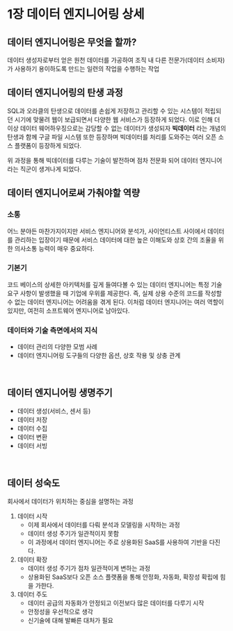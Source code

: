 # 1장 데이터 엔지니어링 상세

## 데이터 엔지니어링은 무엇을 할까?
데이터 생성자로부터 얻은 원천 데이터를 가공하여 조직 내 다른 전문가(데이터 소비자)가 사용하기 용이하도록 만드는 일련의 작업을 수행하는 작업

## 데이터 엔지니어링의 탄생 과정
SQL과 오라클의 탄생으로 데이터를 손쉽게 저장하고 관리할 수 있는 시스템이 적립되던 시기에 맞물려 웹이 보급되면서 다양한 웹 서비스가 등장하게 되었다. 이로 인해 더 이상 데이터 웨어하우징으로는 감당할 수 없는 데이터가 생성되자 **빅데이터** 라는 개념의 탄생과 함께 구글 파일 시스템 또한 등장하며 빅데이터를 처리를 도와주는 여러 오픈 소스 플랫폼이 등장하게 되었다.

위 과정을 통해 빅데이터를 다루는 기술이 발전하며 점차 전문화 되어 데이터 엔지니어라는 직군이 생겨나게 되었다.


## 데이터 엔지니어로써 가춰야할 역량
### 소통
어느 분야든 마찬가지이지만 서비스 엔지니어와 분석가, 사이언티스트 사이에서 데이터를 관리하는 입장이기 때문에 서비스 데이터에 대한 높은 이해도와 상호 간의 조율을 위한 의사소통 능력이 매우 중요하다.
### 기본기
코드 베이스의 상세한 아키텍처를 깊게 들여다볼 수 있는 데이터 엔지니어는 특정 기술 요구 사항이 발생했을 때 기업에 우위를 제공한다. 즉, 실제 상용 수준의 코드를 작성할 수 없는 데이터 엔지니어는 어려움을 겪게 된다. 이처럼 데이터 엔지니어는 여러 역할이 있지만, 여전히 소프트웨어 엔지니어로 남아있다.
### 데이터와 기술 측면에서의 지식
- 데이터 관리의 다양한 모범 사례
- 데이터 엔지니어링 도구들의 다양한 옵션, 상호 작용 및 상충 관계



</br>

## 데이터 엔지니어링 생명주기
- 데이터 생성(서비스, 센서 등)
- 데이터 저장
- 데이터 수집
- 데이터 변환
- 데이터 서빙

</br>

## 데이터 성숙도
회사에서 데이터가 위치하는 중심을 설명하는 과정
1. 데이터 시작
    -   이제 회사에서 데이터를 다뤄 분석과 모델링을 시작하는 과정
    -   데이터 생성 주기가 일관적이지 못함
    -   이 과정에서 데이터 엔지니어는 주로 상용화된 SaaS를 사용하여 기반을 다진다.
2. 데이터 확장
    -   데이터 생성 주기가 점차 일관적이게 변하는 과정
    -   상용화된 SaaS보다 오픈 소스 플랫폼을 통해 안정화, 자동화, 확장성 확립에 힘을 가한다.
3. 데이터 주도
    -   데이터 공급의 자동화가 안정되고 이전보다 많은 데이터를 다루기 시작
    -   안정성을 우선적으로 생각
    -   신기술에 대해 발빠른 대처가 필요
